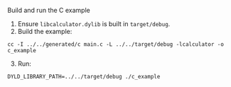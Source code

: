 Build and run the C example

1. Ensure `libcalculator.dylib` is built in `target/debug`.
2. Build the example:

```
cc -I ../../generated/c main.c -L ../../target/debug -lcalculator -o c_example
```

3. Run:

```
DYLD_LIBRARY_PATH=../../target/debug ./c_example
```
